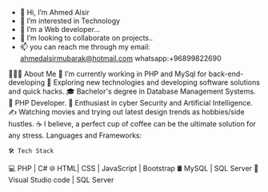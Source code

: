 - 👋 Hi, I’m Ahmed Alsir
- 👀 I’m interested in Technology
- 🌱 I’m a Web developer...
- 💞️ I’m looking to collaborate on projects..
- 📫 you can reach me through my email: ahmedalsirmubarak@hotmail.com
whatsapp:+96899822690

👨🏻‍💻 About Me
🔭   I’m currently working in PHP and MySql for back-end-developing
🤔   Exploring new technologies and developing software solutions and quick hacks.
🎓   Bachelor's degree in Database Management Systems.
💼   PHP Developer.
🌱   Enthusiast in cyber Security and Artificial Intelligence.
✍️   Watching movies and trying out latest design trends as hobbies/side hustles.
☕   I believe, a perfect cup of coffee can be the ultimate solution for any stress.
Languages and Frameworks:

    🛠 Tech Stack
💻   PHP | C#
🌐   HTML| CSS | JavaScript | Bootstrap 
🛢   MySQL | SQL Server
🔧  Visual Studio code | SQL Server

